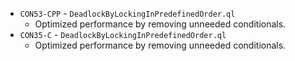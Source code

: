 - `CON53-CPP` - `DeadlockByLockingInPredefinedOrder.ql`
  - Optimized performance by removing unneeded conditionals. 
- `CON35-C` - `DeadlockByLockingInPredefinedOrder.ql`
  - Optimized performance by removing unneeded conditionals. 
